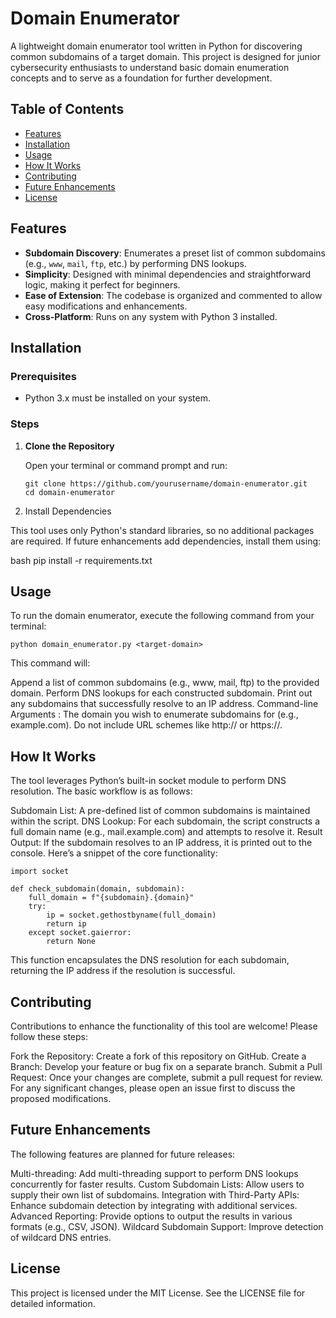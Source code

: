 # Domain Enumerator

A lightweight domain enumerator tool written in Python for discovering common subdomains of a target domain. This project is designed for junior cybersecurity enthusiasts to understand basic domain enumeration concepts and to serve as a foundation for further development.

## Table of Contents

- [Features](#features)
- [Installation](#installation)
- [Usage](#usage)
- [How It Works](#how-it-works)
- [Contributing](#contributing)
- [Future Enhancements](#future-enhancements)
- [License](#license)

## Features

- **Subdomain Discovery**: Enumerates a preset list of common subdomains (e.g., `www`, `mail`, `ftp`, etc.) by performing DNS lookups.
- **Simplicity**: Designed with minimal dependencies and straightforward logic, making it perfect for beginners.
- **Ease of Extension**: The codebase is organized and commented to allow easy modifications and enhancements.
- **Cross-Platform**: Runs on any system with Python 3 installed.

## Installation

### Prerequisites

- Python 3.x must be installed on your system.

### Steps

1. **Clone the Repository**

   Open your terminal or command prompt and run:
    ```
   git clone https://github.com/yourusername/domain-enumerator.git
   cd domain-enumerator

2. Install Dependencies

This tool uses only Python's standard libraries, so no additional packages are required. If future enhancements add dependencies, install them using:

bash
pip install -r requirements.txt

## Usage
To run the domain enumerator, execute the following command from your terminal:

```
python domain_enumerator.py <target-domain>
```

This command will:

Append a list of common subdomains (e.g., www, mail, ftp) to the provided domain.
Perform DNS lookups for each constructed subdomain.
Print out any subdomains that successfully resolve to an IP address.
Command-line Arguments
<target-domain>: The domain you wish to enumerate subdomains for (e.g., example.com). Do not include URL schemes like http:// or https://.

## How It Works

The tool leverages Python’s built-in socket module to perform DNS resolution. The basic workflow is as follows:

Subdomain List: A pre-defined list of common subdomains is maintained within the script.
DNS Lookup: For each subdomain, the script constructs a full domain name (e.g., mail.example.com) and attempts to resolve it.
Result Output: If the subdomain resolves to an IP address, it is printed out to the console.
Here’s a snippet of the core functionality:

```
import socket

def check_subdomain(domain, subdomain):
    full_domain = f"{subdomain}.{domain}"
    try:
        ip = socket.gethostbyname(full_domain)
        return ip
    except socket.gaierror:
        return None
```
This function encapsulates the DNS resolution for each subdomain, returning the IP address if the resolution is successful.

## Contributing

Contributions to enhance the functionality of this tool are welcome! Please follow these steps:

Fork the Repository: Create a fork of this repository on GitHub.
Create a Branch: Develop your feature or bug fix on a separate branch.
Submit a Pull Request: Once your changes are complete, submit a pull request for review.
For any significant changes, please open an issue first to discuss the proposed modifications.

## Future Enhancements

The following features are planned for future releases:

Multi-threading: Add multi-threading support to perform DNS lookups concurrently for faster results.
Custom Subdomain Lists: Allow users to supply their own list of subdomains.
Integration with Third-Party APIs: Enhance subdomain detection by integrating with additional services.
Advanced Reporting: Provide options to output the results in various formats (e.g., CSV, JSON).
Wildcard Subdomain Support: Improve detection of wildcard DNS entries.

## License
This project is licensed under the MIT License. See the LICENSE file for detailed information.
